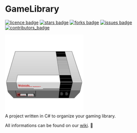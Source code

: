 # GameLibrary
[![licence badge]][licence] 
[![stars badge]][stars]
[![forks badge]][forks]
[![issues badge]][issues]
[![contributors_badge]][contributors] 

[licence badge]:https://img.shields.io/badge/license-CC_BY-blue.svg
[stars badge]:https://img.shields.io/github/stars/LouisRichard/GameLibrary.svg
[forks badge]:https://img.shields.io/github/forks/LouisRichard/GameLibrary.svg
[issues badge]:https://img.shields.io/github/issues/LouisRichard/GameLibrary.svg
[contributors_badge]:https://img.shields.io/github/contributors/LouisRichard/GameLibrary.svg

[licence]:https://github.com/LouisRichard/GameLibrary/blob/master/LICENSE.md
[stars]:https://github.com/LouisRichard/GameLibrary/stargazers
[forks]:https://github.com/LouisRichard/GameLibrary/network
[issues]:https://github.com/LouisRichard/GameLibrary/issues
[contributors]:https://github.com/LouisRichard/GameLibrary/graphs/contributors  
![project icon](https://github.com/LouisRichard/GameLibrary/blob/Sprint1/Documentation/assets/NintendoIcon.png)  
A project written in C# to organize your gaming library.

All informations can be found on our [wiki](https://github.com/LouisRichard/GameLibrary/wiki).
:avocado:

